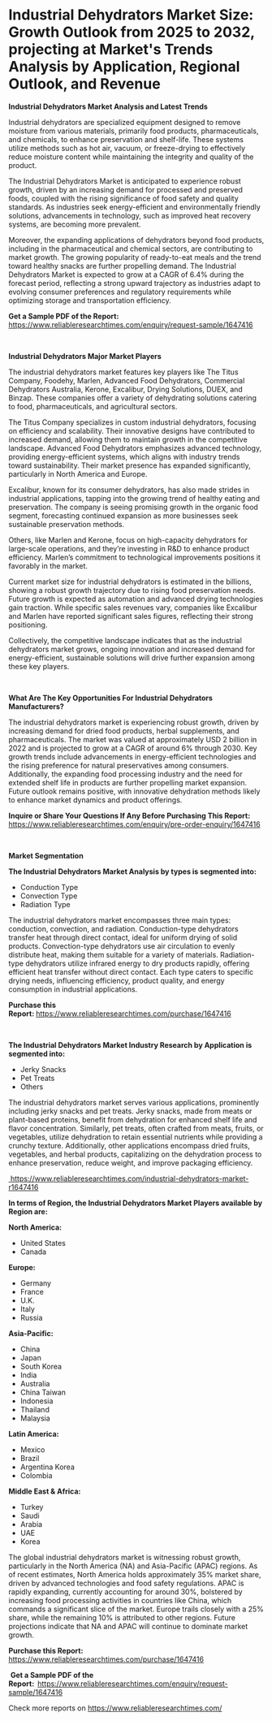 <p><h1>Industrial Dehydrators Market Size: Growth Outlook from 2025 to 2032, projecting at Market's Trends Analysis by Application, Regional Outlook, and Revenue</h1></p><p><strong>Industrial Dehydrators Market Analysis and Latest Trends</strong></p>
<p><p>Industrial dehydrators are specialized equipment designed to remove moisture from various materials, primarily food products, pharmaceuticals, and chemicals, to enhance preservation and shelf-life. These systems utilize methods such as hot air, vacuum, or freeze-drying to effectively reduce moisture content while maintaining the integrity and quality of the product.</p><p>The Industrial Dehydrators Market is anticipated to experience robust growth, driven by an increasing demand for processed and preserved foods, coupled with the rising significance of food safety and quality standards. As industries seek energy-efficient and environmentally friendly solutions, advancements in technology, such as improved heat recovery systems, are becoming more prevalent. </p><p>Moreover, the expanding applications of dehydrators beyond food products, including in the pharmaceutical and chemical sectors, are contributing to market growth. The growing popularity of ready-to-eat meals and the trend toward healthy snacks are further propelling demand. The Industrial Dehydrators Market is expected to grow at a CAGR of 6.4% during the forecast period, reflecting a strong upward trajectory as industries adapt to evolving consumer preferences and regulatory requirements while optimizing storage and transportation efficiency.</p></p>
<p><strong>Get a Sample PDF of the Report:&nbsp;</strong> <a href="https://www.reliableresearchtimes.com/enquiry/request-sample/1647416?utm_campaign=2391&utm_medium=2&utm_source=Github&utm_content=ia&utm_term=21022025&utm_id=industrial-dehydrators">https://www.reliableresearchtimes.com/enquiry/request-sample/1647416</a></p>
<p>&nbsp;</p>
<p><strong>Industrial Dehydrators Major Market Players</strong></p>
<p><p>The industrial dehydrators market features key players like The Titus Company, Foodehy, Marlen, Advanced Food Dehydrators, Commercial Dehydrators Australia, Kerone, Excalibur, Drying Solutions, DUEX, and Binzap. These companies offer a variety of dehydrating solutions catering to food, pharmaceuticals, and agricultural sectors.</p><p>The Titus Company specializes in custom industrial dehydrators, focusing on efficiency and scalability. Their innovative designs have contributed to increased demand, allowing them to maintain growth in the competitive landscape. Advanced Food Dehydrators emphasizes advanced technology, providing energy-efficient systems, which aligns with industry trends toward sustainability. Their market presence has expanded significantly, particularly in North America and Europe.</p><p>Excalibur, known for its consumer dehydrators, has also made strides in industrial applications, tapping into the growing trend of healthy eating and preservation. The company is seeing promising growth in the organic food segment, forecasting continued expansion as more businesses seek sustainable preservation methods.</p><p>Others, like Marlen and Kerone, focus on high-capacity dehydrators for large-scale operations, and they’re investing in R&D to enhance product efficiency. Marlen’s commitment to technological improvements positions it favorably in the market. </p><p>Current market size for industrial dehydrators is estimated in the billions, showing a robust growth trajectory due to rising food preservation needs. Future growth is expected as automation and advanced drying technologies gain traction. While specific sales revenues vary, companies like Excalibur and Marlen have reported significant sales figures, reflecting their strong positioning.</p><p>Collectively, the competitive landscape indicates that as the industrial dehydrators market grows, ongoing innovation and increased demand for energy-efficient, sustainable solutions will drive further expansion among these key players.</p></p>
<p>&nbsp;</p>
<p><strong>What Are The Key Opportunities For Industrial Dehydrators Manufacturers?</strong></p>
<p><p>The industrial dehydrators market is experiencing robust growth, driven by increasing demand for dried food products, herbal supplements, and pharmaceuticals. The market was valued at approximately USD 2 billion in 2022 and is projected to grow at a CAGR of around 6% through 2030. Key growth trends include advancements in energy-efficient technologies and the rising preference for natural preservatives among consumers. Additionally, the expanding food processing industry and the need for extended shelf life in products are further propelling market expansion. Future outlook remains positive, with innovative dehydration methods likely to enhance market dynamics and product offerings.</p></p>
<p><strong>Inquire or Share Your Questions If Any Before Purchasing This Report:</strong> <a href="https://www.reliableresearchtimes.com/enquiry/pre-order-enquiry/1647416?utm_campaign=2391&utm_medium=2&utm_source=Github&utm_content=ia&utm_term=21022025&utm_id=industrial-dehydrators">https://www.reliableresearchtimes.com/enquiry/pre-order-enquiry/1647416</a></p>
<p>&nbsp;</p>
<p><strong>Market Segmentation</strong></p>
<p><strong>The Industrial Dehydrators Market Analysis by types is segmented into:</strong></p>
<p><ul><li>Conduction Type</li><li>Convection Type</li><li>Radiation Type</li></ul></p>
<p><p>The industrial dehydrators market encompasses three main types: conduction, convection, and radiation. Conduction-type dehydrators transfer heat through direct contact, ideal for uniform drying of solid products. Convection-type dehydrators use air circulation to evenly distribute heat, making them suitable for a variety of materials. Radiation-type dehydrators utilize infrared energy to dry products rapidly, offering efficient heat transfer without direct contact. Each type caters to specific drying needs, influencing efficiency, product quality, and energy consumption in industrial applications.</p></p>
<p><strong>Purchase this Report:&nbsp;</strong><a href="https://www.reliableresearchtimes.com/purchase/1647416?utm_campaign=2391&utm_medium=2&utm_source=Github&utm_content=ia&utm_term=21022025&utm_id=industrial-dehydrators">https://www.reliableresearchtimes.com/purchase/1647416</a></p>
<p>&nbsp;</p>
<p><strong>The Industrial Dehydrators Market Industry Research by Application is segmented into:</strong></p>
<p><ul><li>Jerky Snacks</li><li>Pet Treats</li><li>Others</li></ul></p>
<p><p>The industrial dehydrators market serves various applications, prominently including jerky snacks and pet treats. Jerky snacks, made from meats or plant-based proteins, benefit from dehydration for enhanced shelf life and flavor concentration. Similarly, pet treats, often crafted from meats, fruits, or vegetables, utilize dehydration to retain essential nutrients while providing a crunchy texture. Additionally, other applications encompass dried fruits, vegetables, and herbal products, capitalizing on the dehydration process to enhance preservation, reduce weight, and improve packaging efficiency.</p></p>
<p><a href="https://www.reliableresearchtimes.com/industrial-dehydrators-market-r1647416?utm_campaign=2391&utm_medium=2&utm_source=Github&utm_content=ia&utm_term=21022025&utm_id=industrial-dehydrators">&nbsp;https://www.reliableresearchtimes.com/industrial-dehydrators-market-r1647416</a></p>
<p><strong>In terms of Region, the Industrial Dehydrators Market Players available by Region are:</strong></p>
<p>
    <p> <strong> North America: </strong>
        <ul>
            <li>United States</li>
            <li>Canada</li>
        </ul>
        </p> 
    <p> <strong> Europe: </strong>
        <ul>
            <li>Germany</li>
            <li>France</li>
            <li>U.K.</li>
            <li>Italy</li>
            <li>Russia</li>
        </ul>
        </p> 
    <p> <strong> Asia-Pacific: </strong>
        <ul>
            <li>China</li>
            <li>Japan</li>
            <li>South Korea</li>
            <li>India</li>
            <li>Australia</li>
            <li>China Taiwan</li>
            <li>Indonesia</li>
            <li>Thailand</li>
            <li>Malaysia</li>
        </ul>
        </p> 
    <p> <strong> Latin America: </strong>
        <ul>
            <li>Mexico</li>
            <li>Brazil</li>
            <li>Argentina Korea</li>
            <li>Colombia</li>
        </ul>
        </p> 
    <p> <strong> Middle East & Africa: </strong>
        <ul>
            <li>Turkey</li>
            <li>Saudi</li>
            <li>Arabia</li>
            <li>UAE</li>
            <li>Korea</li>
        </ul>
    </p>
    </p>
<p><p>The global industrial dehydrators market is witnessing robust growth, particularly in the North America (NA) and Asia-Pacific (APAC) regions. As of recent estimates, North America holds approximately 35% market share, driven by advanced technologies and food safety regulations. APAC is rapidly expanding, currently accounting for around 30%, bolstered by increasing food processing activities in countries like China, which commands a significant slice of the market. Europe trails closely with a 25% share, while the remaining 10% is attributed to other regions. Future projections indicate that NA and APAC will continue to dominate market growth.</p></p>
<p><strong>Purchase this Report: </strong><a href="https://www.reliableresearchtimes.com/purchase/1647416?utm_campaign=2391&utm_medium=2&utm_source=Github&utm_content=ia&utm_term=21022025&utm_id=industrial-dehydrators">https://www.reliableresearchtimes.com/purchase/1647416</a></p>
<p>&nbsp;<strong>Get a Sample PDF of the Report:&nbsp;&nbsp;</strong><a href="https://www.reliableresearchtimes.com/enquiry/request-sample/1647416?utm_campaign=2391&utm_medium=2&utm_source=Github&utm_content=ia&utm_term=21022025&utm_id=industrial-dehydrators">https://www.reliableresearchtimes.com/enquiry/request-sample/1647416</a></p>
<p><strong></strong></p>
<p>Check more reports on <a href="https://www.reliableresearchtimes.com/?utm_campaign=2391&utm_medium=2&utm_source=Github&utm_content=ia&utm_term=21022025&utm_id=industrial-dehydrators">https://www.reliableresearchtimes.com/</a></p>